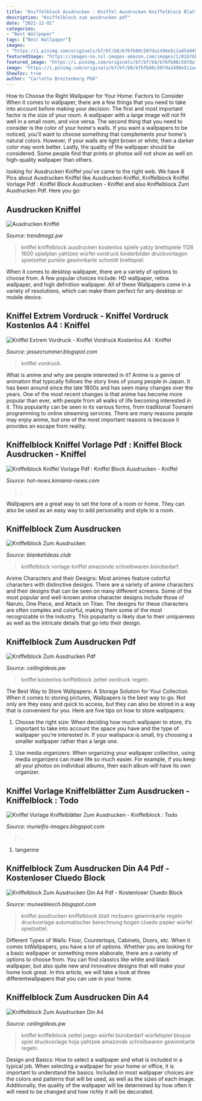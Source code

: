 ```yaml
---
title: "Kniffelblock Ausdrucken : Kniffel Ausdrucken Kniffelblock Blatt Mcbuero Gewinnkarte Regeln Druckvorlage Automatischer Berechnung Bogen Cluedo Papier Würfel Spielzettel"
description: "Kniffelblock zum ausdrucken pdf"
date: "2021-12-01"
categories:
- "Best Wallpaper"
tags: ["Best Wallpaper"]
images:
- "https://i.pinimg.com/originals/b7/bf/b8/b7bfb88c507da1496e5c1ad5dd45af18.jpg"
featuredImage: "https://images-na.ssl-images-amazon.com/images/I/81b7GEYpvcL._AC_UL320_SR214,320_.jpg"
featured_image: "https://i.pinimg.com/originals/b7/bf/b8/b7bfb88c507da1496e5c1ad5dd45af18.jpg"
image: "https://i.pinimg.com/originals/b7/bf/b8/b7bfb88c507da1496e5c1ad5dd45af18.jpg"
ShowToc: true
author: "Carlotta Breitenberg PhD"
---
```



How to Choose the Right Wallpaper for Your Home: Factors to Consider
When it comes to wallpaper, there are a few things that you need to take into account before making your decision. The first and most important factor is the size of your room. A wallpaper with a large image will not fit well in a small room, and vice versa. 
The second thing that you need to consider is the color of your home's walls. If you want a wallpapers to be noticed, you'll want to choose something that complements your home's natural colors. However, if your walls are light brown or white, then a darker color may work better. 
Lastly, the quality of the wallpaper should be considered. Some people find that prints or photos will not show as well on high-quality wallpaper than others.

	

		
looking for Ausdrucken Kniffel you've came to the right web. We have 8 Pics about Ausdrucken Kniffel like Ausdrucken Kniffel, Kniffelblock Kniffel Vorlage Pdf : Kniffel Block Ausdrucken - Kniffel and also Kniffelblock Zum Ausdrucken Pdf. Here you go:
		
    
## Ausdrucken Kniffel

<img loading=lazy src="https://i.pinimg.com/originals/b7/bf/b8/b7bfb88c507da1496e5c1ad5dd45af18.jpg" onerror="this.onerror=null;this.src='https://tse3.mm.bing.net/th?id=OIP.S20nEgjlJS0dcPMcXnJ40QHaKg&amp;pid=15.1';" alt="Ausdrucken Kniffel">

_Source: trendmagz.pw_

>kniffel kniffelblock ausdrucken kostenlos spiele yatzy brettspiele 1128 1600 spielplan yahtzee würfel vordruck kinderbilder druckvorlagen spielzettel punkte gewinnkarte schmidt brettspiel. 

	

When it comes to desktop wallpaper, there are a variety of options to choose from. A few popular choices include: HD wallpaper, retina wallpaper, and high definition wallpaper. All of these Wallpapers come in a variety of resolutions, which can make them perfect for any desktop or mobile device. 

    
## Kniffel Extrem Vordruck - Kniffel Vordruck Kostenlos A4 : Kniffel

<img loading=lazy src="https://i0.wp.com/upload.wikimedia.org/wikipedia/commons/3/3f/Kniffelzettel.jpg" onerror="this.onerror=null;this.src='https://tse1.mm.bing.net/th?id=OIP.zIO3d-Nk3VjvW3Ga9UhGHgAAAA&amp;pid=15.1';" alt="Kniffel Extrem Vordruck - Kniffel Vordruck Kostenlos A4 : Kniffel">

_Source: jessecrummer.blogspot.com_

>kniffel vordruck. 

	

What is anime and why are people interested in it?
Anime is a genre of animation that typically follows the story lines of young people in Japan. It has been around since the late 1800s and has seen many changes over the years. One of the most recent changes is that anime has become more popular than ever, with people from all walks of life becoming interested in it. This popularity can be seen in its various forms, from traditional Toonami programming to online streaming services. There are many reasons people may enjoy anime, but one of the most important reasons is because it provides an escape from reality.

    
## Kniffelblock Kniffel Vorlage Pdf : Kniffel Block Ausdrucken - Kniffel

<img loading=lazy src="https://0.academia-photos.com/attachment_thumbnails/36227132/mini_magick20190309-27693-1h9877k.png?1552174081" onerror="this.onerror=null;this.src='https://tse2.mm.bing.net/th?id=OIP.AOzs-qBLUXl20Pg76hNc8QHaFO&amp;pid=15.1';" alt="Kniffelblock Kniffel Vorlage Pdf : Kniffel Block Ausdrucken - Kniffel">

_Source: hot-news.kimama-news.com_

>. 

	

Wallpapers are a great way to set the tone of a room or home. They can also be used as an easy way to add personality and style to a room.

    
## Kniffelblock Zum Ausdrucken

<img loading=lazy src="https://images-na.ssl-images-amazon.com/images/I/81b7GEYpvcL._AC_UL320_SR214,320_.jpg" onerror="this.onerror=null;this.src='https://tse4.mm.bing.net/th?id=OIP.asb2Z-zuwnlNkBX3YLbtLwAAAA&amp;pid=15.1';" alt="Kniffelblock Zum Ausdrucken">

_Source: blanketideas.club_

>kniffelblock vorlage kniffel amazonde schreibwaren bürobedarf. 

	

Anime Characters and their Designs: Most animes feature colorful characters with distinctive designs.
There are a variety of anime characters and their designs that can be seen on many different screens. Some of the most popular and well-known anime character designs include those of Naruto, One Piece, and Attack on Titan. The designs for these characters are often complex and colorful, making them some of the most recognizable in the industry. This popularity is likely due to their uniqueness as well as the intricate details that go into their design.

    
## Kniffelblock Zum Ausdrucken Pdf

<img loading=lazy src="http://www.vordruck-vorlage.de/wp-content/uploads/2007/09/kniffel-vorlage3.png" onerror="this.onerror=null;this.src='https://tse3.mm.bing.net/th?id=OIP.0uEK5jEWE9bapsHXmv4YxQAAAA&amp;pid=15.1';" alt="Kniffelblock Zum Ausdrucken Pdf">

_Source: ceilingideas.pw_

>kniffel kostenlos kniffelblock zettel vordruck regeln. 

	

The Best Way to Store Wallpapers: A Storage Solution for Your Collection
When it comes to storing pictures, Wallpapers is the best way to go. Not only are they easy and quick to access, but they can also be stored in a way that is convenient for you. Here are five tips on how to store wallpapers:
1) Choose the right size: When deciding how much wallpaper to store, it’s important to take into account the space you have and the type of wallpaper you’re interested in. If your wallspace is small, try choosing a smaller wallpaper rather than a large one.

2) Use media organizers: When organizing your wallpaper collection, using media organizers can make life so much easier. For example, if you keep all your photos on individual albums, then each album will have its own organizer.

    
## Kniffel Vorlage Kniffelblätter Zum Ausdrucken - Kniffelblock : Todo

<img loading=lazy src="https://lh5.googleusercontent.com/proxy/LH1ya2GeqWea-J1oAMBmNABDOqI51KbZS6C2rgRcfHDnlHCHNhxbWEDsPaBgWCMY86gOYwiK5TWrxzadq7lmLbIz4HiW-RImQH_2yjvRzNOmibPWOjGFipvy1XpeS2uPEVSK5JxQaCICEem_jof1mDnhnm6MJiDJQ1LXBE255SFp9EWSqfY=w1200-h630-p-k-no-nu" onerror="this.onerror=null;this.src='https://tse4.mm.bing.net/th?id=OIP.U04X8TbkLieINbBFUox5ZAAAAA&amp;pid=15.1';" alt="Kniffel Vorlage Kniffelblätter Zum Ausdrucken - Kniffelblock : Todo">

_Source: murielfis-images.blogspot.com_

>. 

	

1. tangerine 

    
## Kniffelblock Zum Ausdrucken Din A4 Pdf - Kostenloser Cluedo Block

<img loading=lazy src="https://lh5.googleusercontent.com/proxy/kibZYgl_HXxZm2mjbvhnAwXnj3Qq4YijlzANXJPLsfJtvHzgTE7GsrSOK5ka3ly5qPbstsV7YYv5PIIgZQP-VkuZSbm_CyoXLtrbD9odbBTZlKMUWgcRNGU" onerror="this.onerror=null;this.src='https://tse4.mm.bing.net/th?id=OIP.T_DvfUIFgy3X4VnTGfwIiQAAAA&amp;pid=15.1';" alt="Kniffelblock Zum Ausdrucken Din A4 Pdf - Kostenloser Cluedo Block">

_Source: muneebleech.blogspot.com_

>kniffel ausdrucken kniffelblock blatt mcbuero gewinnkarte regeln druckvorlage automatischer berechnung bogen cluedo papier würfel spielzettel. 

	

Different Types of Walls: Floor, Countertops, Cabinets, Doors, etc.
When it comes toWallpapers, you have a lot of options. Whether you are looking for a basic wallpaper or something more elaborate, there are a variety of options to choose from. You can find classics like white and black wallpaper, but also quite new and innovative designs that will make your home look great. In this article, we will take a look at three differentwallpapers that you can use in your home.

    
## Kniffelblock Zum Ausdrucken Din A4

<img loading=lazy src="https://images-na.ssl-images-amazon.com/images/I/81b7GEYpvcL._SY679_.jpg" onerror="this.onerror=null;this.src='https://tse2.mm.bing.net/th?id=OIP._Rv0iYdm91AAftkJTbEtTwAAAA&amp;pid=15.1';" alt="Kniffelblock Zum Ausdrucken Din A4">

_Source: ceilingideas.pw_

>kniffel kniffelblock zettel juego würfel bürobedarf würfelspiel bloque spiel druckvorlage hoja yahtzee amazonde schreibwaren gewinnkarte regeln. 

	

Design and Basics: How to select a wallpaper and what is included in a typical job.
When selecting a wallpaper for your home or office, it is important to understand the basics. Included in most wallpaper choices are the colors and patterns that will be used, as well as the sizes of each image. Additionally, the quality of the wallpaper will be determined by how often it will need to be changed and how richly it will be decorated.

